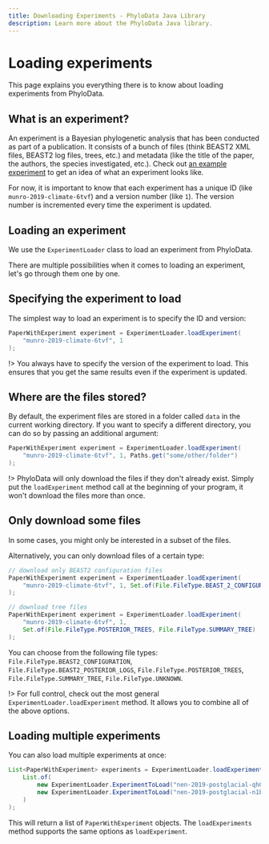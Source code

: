 ```yaml
---
title: Downloading Experiments - PhyloData Java Library
description: Learn more about the PhyloData Java library.
---
```


# Loading experiments

This page explains you everything there is to know about loading experiments from PhyloData.

## What is an experiment?

An experiment is a Bayesian phylogenetic analysis that has been conducted as part of a publication. It consists of a bunch of files (think BEAST2 XML files, BEAST2 log files, trees, etc.) and metadata (like the title of the paper, the authors, the species investigated, etc.). Check out [an example experiment](/experiments/https%3A%2F%2Fdoi.org%2F10.1098%2Frspb.2019.0234) to get an idea of what an experiment looks like.

For now, it is important to know that each experiment has a unique ID (like `munro-2019-climate-6tvf`) and a version number (like `1`). The version number is incremented every time the experiment is updated.

## Loading an experiment

We use the `ExperimentLoader` class to load an experiment from PhyloData.

There are multiple possibilities when it comes to loading an experiment, let's go through them one by one.

## Specifying the experiment to load

The simplest way to load an experiment is to specify the ID and version:

```java
PaperWithExperiment experiment = ExperimentLoader.loadExperiment(
    "munro-2019-climate-6tvf", 1
);
```

!> You always have to specify the version of the experiment to load. This ensures that you get the same results even if the experiment is updated.

## Where are the files stored?

By default, the experiment files are stored in a folder called `data` in the current working directory. If you want to specify a different directory, you can do so by passing an additional argument:

```java
PaperWithExperiment experiment = ExperimentLoader.loadExperiment(
    "munro-2019-climate-6tvf", 1, Paths.get("some/other/folder")
);
```

!> PhyloData will only download the files if they don't already exist. Simply put the `loadExperiment` method call at the beginning of your program, it won't download the files more than once.

## Only download some files

In some cases, you might only be interested in a subset of the files.

Alternatively, you can only download files of a certain type:

```java
// download only BEAST2 configuration files
PaperWithExperiment experiment = ExperimentLoader.loadExperiment(
    "munro-2019-climate-6tvf", 1, Set.of(File.FileType.BEAST_2_CONFIGURATION)
);

// download tree files
PaperWithExperiment experiment = ExperimentLoader.loadExperiment(
    "munro-2019-climate-6tvf", 1,
    Set.of(File.FileType.POSTERIOR_TREES, File.FileType.SUMMARY_TREE)
);
```

You can choose from the following file types: `File.FileType.BEAST2_CONFIGURATION`, `File.FileType.BEAST2_POSTERIOR_LOGS`, `File.FileType.POSTERIOR_TREES`, `File.FileType.SUMMARY_TREE`, `File.FileType.UNKNOWN`.

!> For full control, check out the most general `ExperimentLoader.loadExperiment` method. It allows you to combine all of the above options.

## Loading multiple experiments

You can also load multiple experiments at once:

```java
List<PaperWithExperiment> experiments = ExperimentLoader.loadExperiments(
    List.of(
        new ExperimentLoader.ExperimentToLoad("nen-2019-postglacial-qh0e", 1),
        new ExperimentLoader.ExperimentToLoad("nen-2019-postglacial-n1bf", 1)
    )
);
```

This will return a list of `PaperWithExperiment` objects. The `loadExperiments` method supports the same options as `loadExperiment`.
